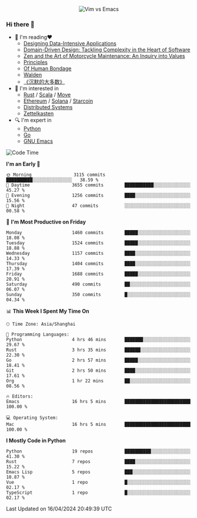 <p align="center">
    <img src="https://gist.githubusercontent.com/coldnight/e696baffb094e71c96cb302118878eae/raw/40ea5053a6f66cc65f90f437e4173497da225958/banner.gif" alt="Vim vs Emacs" />
</p>

### Hi there 👋

- 📖 I'm reading❤️
    + [Designing Data-Intensive Applications](https://www.oreilly.com/library/view/designing-data-intensive-applications/9781491903063/)
    + [Domain-Driven Design: Tackling Complexity in the Heart of Software](https://www.dddcommunity.org/book/evans_2003/)
    + [Zen and the Art of Motorcycle Maintenance: An Inquiry into Values](https://en.wikipedia.org/wiki/Zen_and_the_Art_of_Motorcycle_Maintenance)
    + [Principles](https://www.principles.com/)
    + [Of Human Bondage](https://en.wikipedia.org/wiki/Of_Human_Bondage)
    + [Walden](https://en.wikipedia.org/wiki/Walden)
    + [《沉默的大多数》](https://en.wikipedia.org/wiki/Silent_majority)
- 🌱 I'm interested in
    + [Rust](https://www.rust-lang.org/) / [Scala](https://www.scala-lang.org/) / [Move](https://github.com/move-language/move/)
    + [Ethereum](https://ethereum.org/en/) / [Solana](https://solana.com/) / [Starcoin](https://github.com/starcoinorg/starcoin)
	+ [Distributed Systems](https://www.linuxzen.com/notes/topics/20200320174417_%E5%88%86%E5%B8%83%E5%BC%8F/)
	+ [Zettelkasten](https://www.linuxzen.com/notes/notes/20220120080920-slip_box/)
- 🔍 I'm expert in
    + [Python](https://www.python.org/)
    + [Go](https://go.dev/)
    + [GNU Emacs](https://www.gnu.org/software/emacs/)

<!--START_SECTION:waka-->
![Code Time](http://img.shields.io/badge/Code%20Time-2%2C822%20hrs%202%20mins-blue)

**I'm an Early 🐤** 

```text
🌞 Morning                3115 commits        ██████████░░░░░░░░░░░░░░░   38.59 % 
🌆 Daytime                3655 commits        ███████████░░░░░░░░░░░░░░   45.27 % 
🌃 Evening                1256 commits        ████░░░░░░░░░░░░░░░░░░░░░   15.56 % 
🌙 Night                  47 commits          ░░░░░░░░░░░░░░░░░░░░░░░░░   00.58 % 
```
📅 **I'm Most Productive on Friday** 

```text
Monday                   1460 commits        █████░░░░░░░░░░░░░░░░░░░░   18.08 % 
Tuesday                  1524 commits        █████░░░░░░░░░░░░░░░░░░░░   18.88 % 
Wednesday                1157 commits        ████░░░░░░░░░░░░░░░░░░░░░   14.33 % 
Thursday                 1404 commits        ████░░░░░░░░░░░░░░░░░░░░░   17.39 % 
Friday                   1688 commits        █████░░░░░░░░░░░░░░░░░░░░   20.91 % 
Saturday                 490 commits         ██░░░░░░░░░░░░░░░░░░░░░░░   06.07 % 
Sunday                   350 commits         █░░░░░░░░░░░░░░░░░░░░░░░░   04.34 % 
```


📊 **This Week I Spent My Time On** 

```text
🕑︎ Time Zone: Asia/Shanghai

💬 Programming Languages: 
Python                   4 hrs 46 mins       ███████░░░░░░░░░░░░░░░░░░   29.67 % 
Rust                     3 hrs 35 mins       ██████░░░░░░░░░░░░░░░░░░░   22.30 % 
Go                       2 hrs 57 mins       █████░░░░░░░░░░░░░░░░░░░░   18.41 % 
Git                      2 hrs 50 mins       ████░░░░░░░░░░░░░░░░░░░░░   17.61 % 
Org                      1 hr 22 mins        ██░░░░░░░░░░░░░░░░░░░░░░░   08.56 % 

🔥 Editors: 
Emacs                    16 hrs 5 mins       █████████████████████████   100.00 % 

💻 Operating System: 
Mac                      16 hrs 5 mins       █████████████████████████   100.00 % 
```

**I Mostly Code in Python** 

```text
Python                   19 repos            ██████████░░░░░░░░░░░░░░░   41.30 % 
Rust                     7 repos             ████░░░░░░░░░░░░░░░░░░░░░   15.22 % 
Emacs Lisp               5 repos             ███░░░░░░░░░░░░░░░░░░░░░░   10.87 % 
Vue                      1 repo              █░░░░░░░░░░░░░░░░░░░░░░░░   02.17 % 
TypeScript               1 repo              █░░░░░░░░░░░░░░░░░░░░░░░░   02.17 % 
```




 Last Updated on 16/04/2024 20:49:39 UTC
<!--END_SECTION:waka-->
